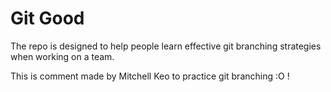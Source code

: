 # Git Good

The repo is designed to help people learn effective git branching strategies when working on a team.

This is comment made by Mitchell Keo to practice git branching :O !